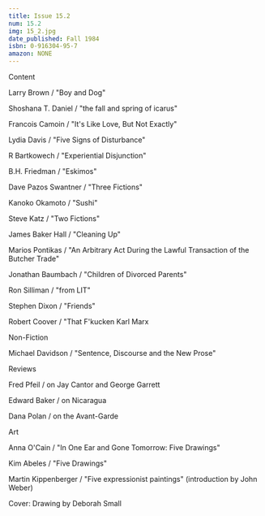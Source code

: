 ```yaml
---
title: Issue 15.2
num: 15.2
img: 15_2.jpg
date_published: Fall 1984
isbn: 0-916304-95-7
amazon: NONE
---
```


Content

Larry Brown / "Boy and Dog"

Shoshana T. Daniel / "the fall and spring of icarus"

Francois Camoin / "It's Like Love, But Not Exactly"

Lydia Davis / "Five Signs of Disturbance"

R Bartkowech / "Experiential Disjunction"

B.H. Friedman / "Eskimos"

Dave Pazos Swantner / "Three Fictions"

Kanoko Okamoto / "Sushi"

Steve Katz / "Two Fictions"

James Baker Hall / "Cleaning Up"

Marios Pontikas / "An Arbitrary Act During the Lawful Transaction of the Butcher Trade"

Jonathan Baumbach / "Children of Divorced Parents"

Ron Silliman / "from LIT"

Stephen Dixon / "Friends"

Robert Coover / "That F'kucken Karl Marx

Non-Fiction

Michael Davidson / "Sentence, Discourse and the New Prose"

Reviews

Fred Pfeil / on Jay Cantor and George Garrett

Edward Baker / on Nicaragua

Dana Polan / on the Avant-Garde

Art

Anna O'Cain / "In One Ear and Gone Tomorrow: Five Drawings"

Kim Abeles / "Five Drawings"

Martin Kippenberger / "Five expressionist paintings" (introduction by John Weber)

Cover: Drawing by Deborah Small

